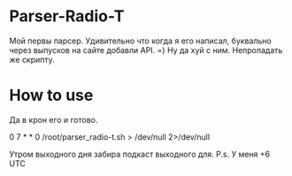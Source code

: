 # Parser-Radio-T

Мой первы парсер. Удивительно что когда я его написал, буквально через выпусков на сайте добавли API. =) 
Ну да хуй с ним. Непропадать же скрипту.

# How to use

Да в крон его и готово.

0 7 * * 0 /root/parser_radio-t.sh > /dev/null 2>/dev/null

Утром выходного дня забира подкаст выходного для.
P.s. У меня +6 UTC
